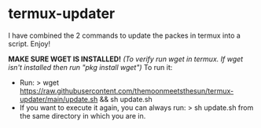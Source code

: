 # termux-updater
 
I have combined the 2 commands to update the packes in termux into a script. Enjoy!

**MAKE SURE WGET IS INSTALLED!**
*(To verify run wget in termux. If wget isn't installed then run "pkg install wget")*
To run it:
- Run: > wget https://raw.githubusercontent.com/themoonmeetsthesun/termux-updater/main/update.sh && sh update.sh
- If you want to execute it again, you can always run: > sh update.sh from the same directory in which you are in.
